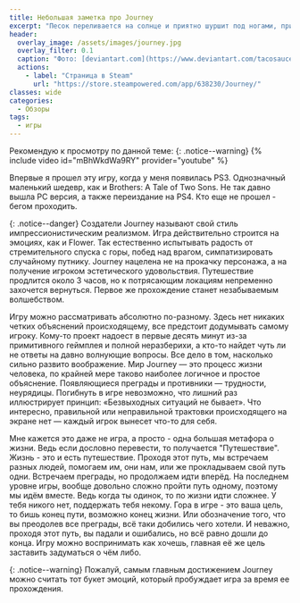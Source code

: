 ```yaml
---
title: Небольшая заметка про Journey
excerpt: "Песок переливается на солнце и приятно шуршит под ногами, причудливые существа задумчиво парят над пустыней, а одинокий маленький путник, несмотря на все препятствия, бредет к своему персональному оазису..."
header:
  overlay_image: /assets/images/journey.jpg
  overlay_filter: 0.1
  caption: "Фото: [deviantart.com](https://www.deviantart.com/tacosauceninja/art/Journey-Eventually-558211708)"
  actions:
    - label: "Страница в Steam"
      url: "https://store.steampowered.com/app/638230/Journey/"
classes: wide
categories:
  - Обзоры
tags:
  - игры
---
```


Рекомендую к просмотру по данной теме:
{: .notice--warning}
{% include video id="mBhWkdWa9RY" provider="youtube" %}

Впервые я прошел эту игру, когда у меня появилась PS3. Однозначный маленький шедевр, как и Brothers: A Tale of Two Sons. Не так давно вышла PC версия, а также переиздание на PS4. Кто еще не прошел - бегом проходить.

{: .notice--danger}
Создатели Journey называют свой стиль импрессионистическим реализмом. Игра действительно строится на эмоциях, как и Flower. Так естественно испытывать радость от стремительного спуска с горы, побед над врагом, симпатизировать случайному путнику. Journey нацелена не на прокачку персонажа, а на получение игроком эстетического удовольствия. Путешествие продлится около 3 часов, но к потрясающим локациям непременно захочется вернуться. Первое же прохождение станет незабываемым волшебством.

Игру можно рассматривать абсолютно по-разному. Здесь нет никаких четких объяснений происходящему, все предстоит додумывать самому игроку. Кому-то проект надоест в первые десять минут из-за примитивного геймплея и полной неразберихи, а кто-то найдет чуть ли не ответы на давно волнующие вопросы. Все дело в том, насколько сильно развито воображение. Мир Journey — это процесс жизни человека, по крайней мере таково наиболее логичное и простое объяснение. Появляющиеся преграды и противники — трудности, неурядицы. Погибнуть в игре невозможно, что лишний раз иллюстрирует принцип: «Безвыходных ситуаций не бывает». Что интересно, правильной или неправильной трактовки происходящего на экране нет — каждый игрок вынесет что-то для себя.

Мне кажется это даже не игра, а просто - одна большая метафора о жизни. Ведь если дословно перевести, то получается "Путешествие". Жизнь - это и есть путешествие. Проходя этот путь, мы встречаем разных людей, помогаем им, они нам, или же прокладываем свой путь одни. Встречаем преграды, но продолжаем идти вперёд. На последнем уровне игры, вообще довольно сложно пройти путь одному, поэтому мы идём вместе. Ведь когда ты одинок, то по жизни идти сложнее. У тебя никого нет, поддержать тебя некому. Гора в игре - это ваша цель, то бишь конец пути, возможно конец жизни. Или обозначение того, что вы преодолев все преграды, всё таки добились чего хотели. И неважно, проходя этот путь, вы падали и ошибались, но всё равно дошли до конца. Игру можно воспринимать как хочешь, главная её же цель заставить задуматься о чём либо.

{: .notice--warning}
Пожалуй, самым главным достижением Journey можно считать тот букет эмоций, который пробуждает игра за время ее прохождения.